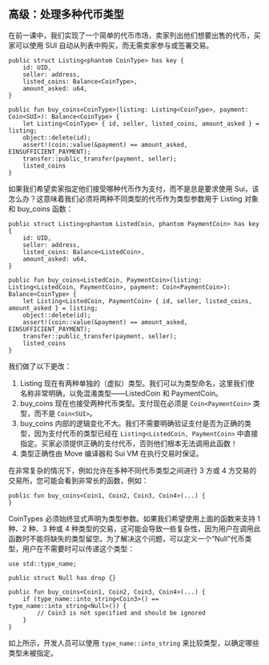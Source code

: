 ## 高级：处理多种代币类型

在前一课中，我们实现了一个简单的代币市场，卖家列出他们想要出售的代币，买家可以使用 SUI 自动从列表中购买，而无需卖家参与或签署交易。

```move
public struct Listing<phantom CoinType> has key {
    id: UID,
    seller: address,
    listed_coins: Balance<CoinType>,
    amount_asked: u64,
}

public fun buy_coins<CoinType>(listing: Listing<CoinType>, payment: Coin<SUI>): Balance<CoinType> {
    let Listing<CoinType> { id, seller, listed_coins, amount_asked } = listing;
    object::delete(id);
    assert!(coin::value(&payment) == amount_asked, EINSUFFICIENT_PAYMENT);
    transfer::public_transfer(payment, seller);
    listed_coins
}
```
如果我们希望卖家指定他们接受哪种代币作为支付，而不是总是要求使用 Sui，该怎么办？这意味着我们必须将两种不同类型的代币作为类型参数用于 Listing 对象和 buy_coins 函数：

```move
public struct Listing<phantom ListedCoin, phantom PaymentCoin> has key {
    id: UID,
    seller: address,
    listed_coins: Balance<ListedCoin>,
    amount_asked: u64,
}

public fun buy_coins<ListedCoin, PaymentCoin>(listing: Listing<ListedCoin, PaymentCoin>, payment: Coin<PaymentCoin>): Balance<CoinType> {
    let Listing<ListedCoin, PaymentCoin> { id, seller, listed_coins, amount_asked } = listing;
    object::delete(id);
    assert!(coin::value(&payment) == amount_asked, EINSUFFICIENT_PAYMENT);
    transfer::public_transfer(payment, seller);
    listed_coins
}
```
我们做了以下更改：

1. Listing 现在有两种单独的（虚拟）类型。我们可以为类型命名，这里我们使名称非常明确，以免混淆类型——ListedCoin 和 PaymentCoin。
2. buy_coins 现在也接受两种代币类型。支付现在必须是 `Coin<PaymentCoin>` 类型，而不是 `Coin<SUI>`。
3. buy_coins 内部的逻辑变化不大。我们不需要明确验证支付是否为正确的类型，因为支付代币的类型已经在 `Listing<ListedCoin, PaymentCoin>` 中直接指定。买家必须提供正确的支付代币，否则他们根本无法调用此函数！
4. 类型正确性由 Move 编译器和 Sui VM 在执行交易时保证。

在非常复杂的情况下，例如允许在多种不同代币类型之间进行 3 方或 4 方交易的交易所，您可能会看到非常长的函数，例如：

```move
public fun buy_coins<Coin1, Coin2, Coin3, Coin4>(...) {
}
```
CoinTypes 必须始终显式声明为类型参数。如果我们希望使用上面的函数来支持 1 种、2 种、3 种或 4 种类型的交易，这可能会导致一些复杂性，因为用户在调用此函数时不能将缺失的类型留空。为了解决这个问题，可以定义一个“Null”代币类型，用户在不需要时可以传递这个类型：

```move
use std::type_name;

public struct Null has drop {}

public fun buy_coins<Coin1, Coin2, Coin3, Coin4>(...) {
    if (type_name::into_string<Coin3>() == type_name::into_string<Null>()) {
        // Coin3 is not specified and should be ignored
    }
}
```
如上所示，开发人员可以使用 `type_name::into_string` 来比较类型，以确定哪些类型未被指定。